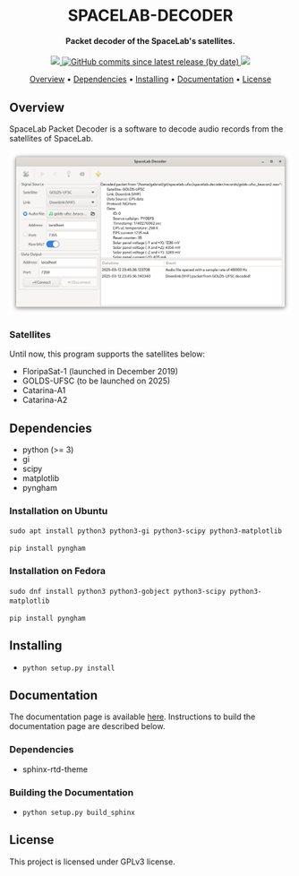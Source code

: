 <h1 align="center">
    SPACELAB-DECODER
    <br>
</h1>

<h4 align="center">Packet decoder of the SpaceLab's satellites.</h4>

<p align="center">
    <a href="https://github.com/spacelab-ufsc/spacelab-decoder">
        <img src="https://img.shields.io/badge/status-development-green?style=for-the-badge">
    </a>
    <a href="https://github.com/spacelab-ufsc/spacelab-decoder/releases">
        <img alt="GitHub commits since latest release (by date)" src="https://img.shields.io/github/commits-since/spacelab-ufsc/spacelab-decoder/latest?style=for-the-badge">
    </a>
    <a href="https://github.com/spacelab-ufsc/spacelab-decoder/blob/master/LICENSE">
        <img src="https://img.shields.io/badge/license-GPL3-yellow?style=for-the-badge">
    </a>
</p>

<p align="center">
    <a href="#overview">Overview</a> •
    <a href="#dependencies">Dependencies</a> •
    <a href="#installing">Installing</a> •
    <a href="#documentation">Documentation</a> •
    <a href="#license">License</a>
</p>

## Overview

SpaceLab Packet Decoder is a software to decode audio records from the satellites of SpaceLab.

<img src="docs/img/main-window.png" width=""/>

### Satellites

Until now, this program supports the satellites below:

* FloripaSat-1 (launched in December 2019)
* GOLDS-UFSC (to be launched on 2025)
* Catarina-A1
* Catarina-A2

## Dependencies

* python (>= 3)
* gi
* scipy
* matplotlib
* pyngham

### Installation on Ubuntu

```sudo apt install python3 python3-gi python3-scipy python3-matplotlib```

```pip install pyngham```

### Installation on Fedora

```sudo dnf install python3 python3-gobject python3-scipy python3-matplotlib```

```pip install pyngham```

## Installing

* ```python setup.py install```

## Documentation

The documentation page is available [here](https://spacelab-ufsc.github.io/spacelab-decoder/). Instructions to build the documentation page are described below.

### Dependencies

* sphinx-rtd-theme

### Building the Documentation

* ```python setup.py build_sphinx```

## License

This project is licensed under GPLv3 license.
